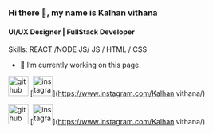 ### Hi there 👋, my name is Kalhan vithana
#### UI/UX Designer | FullStack  Developer

Skills:  REACT /NODE JS/ JS / HTML / CSS

- 🔭 I’m currently working on this page. 


[<img src='https://cdn.jsdelivr.net/npm/simple-icons@3.0.1/icons/github.svg' alt='github' height='40'>](https://github.com/KalhanVithana)  [<img src='https://cdn.jsdelivr.net/npm/simple-icons@3.0.1/icons/instagram.svg' alt='instagram' height='40'>](https://www.instagram.com/Kalhan vithana/)  



[<img src='https://cdn.jsdelivr.net/npm/simple-icons@3.0.1/icons/github.svg' alt='github' height='40'>](https://github.com/KalhanVithana)  [<img src='https://cdn.jsdelivr.net/npm/simple-icons@3.0.1/icons/instagram.svg' alt='instagram' height='40'>](https://www.instagram.com/Kalhan vithana/)  
